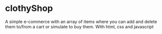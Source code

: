 # clothyShop
A simple e-commerce with an array of items where you can add and delete them to/from a cart or simulate to buy them. With html, css and javascript
